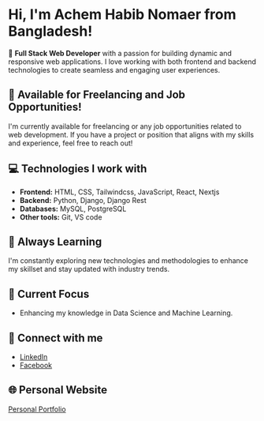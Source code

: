 # Hi, I'm **Achem Habib Nomaer** from Bangladesh!

🔧 **Full Stack Web Developer** with a passion for building dynamic and responsive web applications. I love working with both frontend and backend technologies to create seamless and engaging user experiences.

## 💼 Available for Freelancing and Job Opportunities!

I'm currently available for freelancing or any job opportunities related to web development. If you have a project or position that aligns with my skills and experience, feel free to reach out!

## 💻 Technologies I work with

- **Frontend:** HTML, CSS, Tailwindcss, JavaScript, React, Nextjs
- **Backend:** Python, Django, Django Rest
- **Databases:** MySQL, PostgreSQL
- **Other tools:** Git, VS code
  
## 🌱 Always Learning

I'm constantly exploring new technologies and methodologies to enhance my skillset and stay updated with industry trends.

## 🚀 Current Focus

- Enhancing my knowledge in Data Science and Machine Learning.


## 🔗 Connect with me

- [LinkedIn](https://www.linkedin.com/in/achem-habib-62865b17a)
- [Facebook](https://www.facebook.com/achem.habibnomaer?mibextid=ZbWKwL)

## 🌐 Personal Website

[Personal Portfolio](https://ahn-sage.vercel.app/) 
